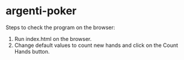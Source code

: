 # argenti-poker

Steps to check the program on the browser:

1. Run index.html on the browser.
2. Change default values to count new hands and click on the Count Hands button.
